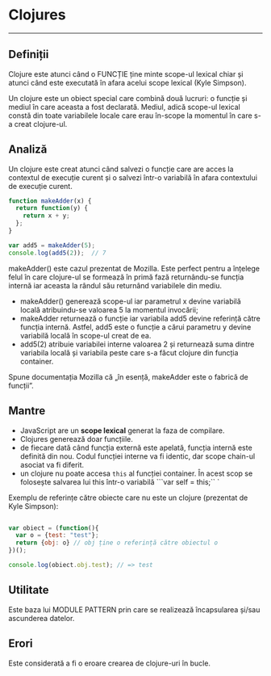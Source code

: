 # Clojures
---

## Definiții

Clojure este atunci când o FUNCȚIE ține minte scope-ul lexical chiar și atunci când este executată în afara acelui scope lexical (Kyle Simpson).

Un clojure este un obiect special care combină două lucruri: o funcție și mediul în care aceasta a fost declarată. Mediul, adică scope-ul lexical constă din toate variabilele locale care erau în-scope la momentul în care s-a creat clojure-ul.

## Analiză

Un clojure este creat atunci când salvezi o funcție care are acces la contextul de execuție curent și o salvezi într-o variabilă în afara contextului de execuție curent.

```js
function makeAdder(x) {
  return function(y) {
    return x + y;
  };
}

var add5 = makeAdder(5);
console.log(add5(2));  // 7
```
makeAdder() este cazul prezentat de Mozilla. Este perfect pentru a înțelege felul în care clojure-ul se formează în primă fază returnându-se funcția internă iar aceasta la rândul său returnând variabilele din mediu.
- makeAdder() generează scope-ul iar parametrul x devine variabilă locală atribuindu-se valoarea 5 la momentul invocării;
- makeAdder returnează o funcție iar variabila add5 devine referință către funcția internă. Astfel, add5 este o funcție a cărui parametru y devine variabilă locală în scope-ul creat de ea.
- add5(2) atribuie variabilei interne valoarea 2 și returnează suma dintre variabila locală și variabila peste care s-a făcut clojure din funcția container.

Spune documentația Mozilla că „în esență, makeAdder este o fabrică de funcții”.


## Mantre
- JavaScript are un **scope lexical** generat la faza de compilare.
- Clojures generează doar funcțiile.
- de fiecare dată când funcția externă este apelată, funcția internă este definită din nou. Codul funcției interne va fi identic, dar scope chain-ul asociat va fi diferit.
- un clojure nu poate accesa `this` al funcției container. În acest scop se folosește salvarea lui this într-o variabilă ```var self = this;`` `

Exemplu de referințe către obiecte care nu este un clojure (prezentat de Kyle Simpson):

```js

var obiect = (function(){
  var o = {test: "test"};
  return {obj: o} // obj ține o referință către obiectul o
})();

console.log(obiect.obj.test); // => test
```

## Utilitate

Este baza lui MODULE PATTERN prin care se realizează încapsularea și/sau ascunderea datelor.

## Erori
Este considerată a fi o eroare crearea de clojure-uri în bucle.
